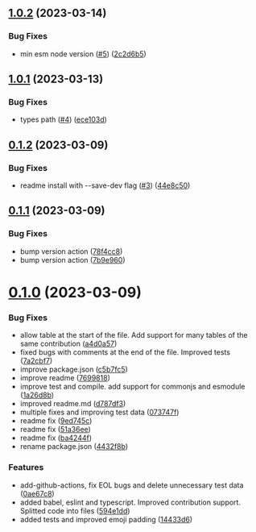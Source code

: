 ## [1.0.2](https://github.com/jeronimoek/markdown-vscode-contributions/compare/v1.0.1...v1.0.2) (2023-03-14)


### Bug Fixes

* min esm node version ([#5](https://github.com/jeronimoek/markdown-vscode-contributions/issues/5)) ([2c2d6b5](https://github.com/jeronimoek/markdown-vscode-contributions/commit/2c2d6b5fac74e1d5cf16d5e5c2d17241c232837b))



## [1.0.1](https://github.com/jeronimoek/markdown-vscode-contributions/compare/v0.1.2...v1.0.1) (2023-03-13)


### Bug Fixes

* types path ([#4](https://github.com/jeronimoek/markdown-vscode-contributions/issues/4)) ([ece103d](https://github.com/jeronimoek/markdown-vscode-contributions/commit/ece103d119fbd3233d6a9f7788b6d2b882b987f4))



## [0.1.2](https://github.com/jeronimoek/markdown-vscode-contributions/compare/v0.1.1...v0.1.2) (2023-03-09)


### Bug Fixes

* readme install with --save-dev flag ([#3](https://github.com/jeronimoek/markdown-vscode-contributions/issues/3)) ([44e8c50](https://github.com/jeronimoek/markdown-vscode-contributions/commit/44e8c50d8500e6aa963a2888cb1a6edb25d4ce85))



## [0.1.1](https://github.com/jeronimoek/markdown-vscode-contributions/compare/v0.1.0...v0.1.1) (2023-03-09)


### Bug Fixes

* bump version action ([78f4cc8](https://github.com/jeronimoek/markdown-vscode-contributions/commit/78f4cc81cb6f236a93fa999533f99db01ab5be5f))
* bump version action ([7b9e960](https://github.com/jeronimoek/markdown-vscode-contributions/commit/7b9e96028133475b625ddd5f2e1aa515dad137cc))



# [0.1.0](https://github.com/jeronimoek/markdown-vscode-contributions/compare/594e1dd0a4cf5ece95c22bb618a56976929e46ce...v0.1.0) (2023-03-09)


### Bug Fixes

* allow table at the start of the file. Add support for many tables of the same contribution ([a4d0a57](https://github.com/jeronimoek/markdown-vscode-contributions/commit/a4d0a57b20d1c430df430899dc4cebb1e3843d70))
* fixed bugs with comments at the end of the file. Improved tests ([7a2cbf7](https://github.com/jeronimoek/markdown-vscode-contributions/commit/7a2cbf75f593d15f8561e5e06a819e0e736f0ac6))
* improve package.json ([c5b7fc5](https://github.com/jeronimoek/markdown-vscode-contributions/commit/c5b7fc583ef3dfdb4defd9b28e7dbe1f6e4b66c0))
* improve readme ([7699818](https://github.com/jeronimoek/markdown-vscode-contributions/commit/7699818e816458e37b2255c33e802ea56d235c65))
* improve test and compile. add support for commonjs and esmodule ([1a26d8b](https://github.com/jeronimoek/markdown-vscode-contributions/commit/1a26d8b51b4e056fe942c333e1c38b09aa62b2ef))
* improved readme.md ([d787df3](https://github.com/jeronimoek/markdown-vscode-contributions/commit/d787df3d57476091d33e46a6d844464249820757))
* multiple fixes and improving test data ([073747f](https://github.com/jeronimoek/markdown-vscode-contributions/commit/073747f3aa4a79e5b2878b7b8264a2917f6b775a))
* readme fix ([9ed745c](https://github.com/jeronimoek/markdown-vscode-contributions/commit/9ed745c788761d5b1475e6ae5d23362f077e5fb7))
* readme fix ([51a36ee](https://github.com/jeronimoek/markdown-vscode-contributions/commit/51a36ee98966a3d4b8b181e61d1b01f7a9986f61))
* readme fix ([ba4244f](https://github.com/jeronimoek/markdown-vscode-contributions/commit/ba4244f2baa657a7257db3fdbff45f2b8bee30a6))
* rename package.json ([4432f8b](https://github.com/jeronimoek/markdown-vscode-contributions/commit/4432f8b558659745257583e9eaca33871b3c1dac))


### Features

* add-github-actions, fix EOL bugs and delete unnecessary test data ([0ae67c8](https://github.com/jeronimoek/markdown-vscode-contributions/commit/0ae67c8a545feae0ebae8a69b815c040f108d0ea))
* added babel, eslint and typescript. Improved contribution support. Splitted code into files ([594e1dd](https://github.com/jeronimoek/markdown-vscode-contributions/commit/594e1dd0a4cf5ece95c22bb618a56976929e46ce))
* added tests and improved emoji padding ([14433d6](https://github.com/jeronimoek/markdown-vscode-contributions/commit/14433d600d768f770ea2cd08c84245964076e1dc))




